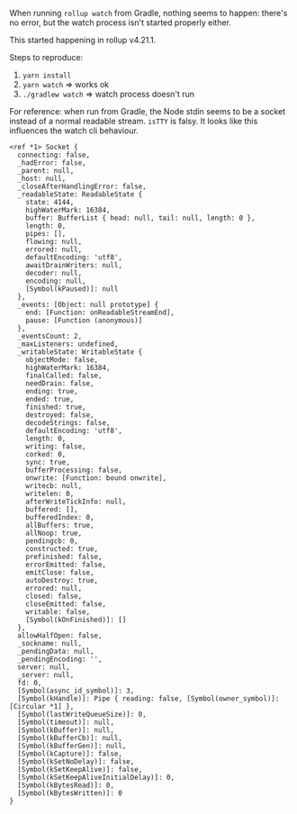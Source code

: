 When running `rollup watch` from Gradle, nothing seems to happen: there's no error, but the watch process isn't started properly either.

This started happening in rollup v4.21.1.

Steps to reproduce:
1. `yarn install`
2. `yarn watch` => works ok
3. `./gradlew watch` => watch process doesn't run

For reference: when run from Gradle, the Node stdin seems to be a socket instead of a normal readable stream. `isTTY` is falsy. It looks like this influences the watch cli behaviour.

```
<ref *1> Socket {
  connecting: false,
  _hadError: false,
  _parent: null,
  _host: null,
  _closeAfterHandlingError: false,
  _readableState: ReadableState {
    state: 4144,
    highWaterMark: 16384,
    buffer: BufferList { head: null, tail: null, length: 0 },
    length: 0,
    pipes: [],
    flowing: null,
    errored: null,
    defaultEncoding: 'utf8',
    awaitDrainWriters: null,
    decoder: null,
    encoding: null,
    [Symbol(kPaused)]: null
  },
  _events: [Object: null prototype] {
    end: [Function: onReadableStreamEnd],
    pause: [Function (anonymous)]
  },
  _eventsCount: 2,
  _maxListeners: undefined,
  _writableState: WritableState {
    objectMode: false,
    highWaterMark: 16384,
    finalCalled: false,
    needDrain: false,
    ending: true,
    ended: true,
    finished: true,
    destroyed: false,
    decodeStrings: false,
    defaultEncoding: 'utf8',
    length: 0,
    writing: false,
    corked: 0,
    sync: true,
    bufferProcessing: false,
    onwrite: [Function: bound onwrite],
    writecb: null,
    writelen: 0,
    afterWriteTickInfo: null,
    buffered: [],
    bufferedIndex: 0,
    allBuffers: true,
    allNoop: true,
    pendingcb: 0,
    constructed: true,
    prefinished: false,
    errorEmitted: false,
    emitClose: false,
    autoDestroy: true,
    errored: null,
    closed: false,
    closeEmitted: false,
    writable: false,
    [Symbol(kOnFinished)]: []
  },
  allowHalfOpen: false,
  _sockname: null,
  _pendingData: null,
  _pendingEncoding: '',
  server: null,
  _server: null,
  fd: 0,
  [Symbol(async_id_symbol)]: 3,
  [Symbol(kHandle)]: Pipe { reading: false, [Symbol(owner_symbol)]: [Circular *1] },
  [Symbol(lastWriteQueueSize)]: 0,
  [Symbol(timeout)]: null,
  [Symbol(kBuffer)]: null,
  [Symbol(kBufferCb)]: null,
  [Symbol(kBufferGen)]: null,
  [Symbol(kCapture)]: false,
  [Symbol(kSetNoDelay)]: false,
  [Symbol(kSetKeepAlive)]: false,
  [Symbol(kSetKeepAliveInitialDelay)]: 0,
  [Symbol(kBytesRead)]: 0,
  [Symbol(kBytesWritten)]: 0
}
```

